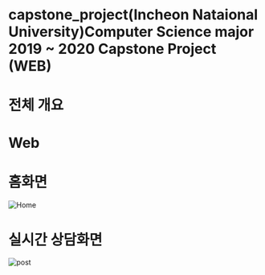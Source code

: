 # capstone_project(Incheon Nataional University)Computer Science major 2019 ~ 2020 Capstone Project (WEB)

# 전체 개요

Web
===
홈화면
====
![Home](https://postfiles.pstatic.net/MjAyMDA1MjlfMzEg/MDAxNTkwNzMwNTAzOTc2.CNIw3GH6AqzDc8TGgK4Ixgq3iO3klBuLVjnKMAqBwCog.0Ti8B83qHuMlNB15zeFLMxBEMWIZmdfkKYKPsLWOImEg.PNG.wjddnr972/web.png?type=w773)

실시간 상담화면
===========
![post](https://postfiles.pstatic.net/MjAyMDA1MjlfODkg/MDAxNTkwNzMwNDkxNDU4.Wx_E6ogzJiUNwRwuBtnNp1Z7XpHB04CDBWFIhcwPcsMg.yOal_t2Ce61BmKWJ03rJGfnmN9nxRkoaWS6ZAGreLVog.JPEG.wjddnr972/post.jpeg?type=w773)

